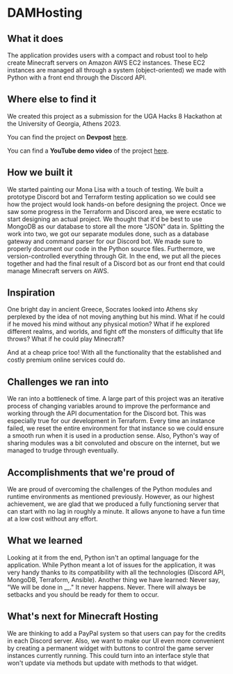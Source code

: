 # DAMHosting
## What it does
The application provides users with a compact and robust tool to help create Minecraft servers on Amazon AWS EC2 instances. These EC2 instances are managed all through a system (object-oriented) we made with Python with a front end through the Discord API. 

## Where else to find it
We created this project as a submission for the UGA Hacks 8 Hackathon at the University of Georgia, Athens 2023.

You can find the project on **Devpost** [here](https://devpost.com/software/minecraft-hosting).

You can find a **YouTube demo video** of the project [here](https://youtu.be/fzEPA4nNqZY).

## How we built it
We started painting our Mona Lisa with a touch of testing. We built a prototype Discord bot and Terraform testing application so we could see how the project would look hands-on before designing the project. Once we saw some progress in the Terraform and Discord area, we were ecstatic to start designing an actual project. We thought that it'd be best to use MongoDB as our database to store all the more "JSON" data in. Splitting the work into two, we got our separate modules done, such as a database gateway and command parser for our Discord bot. We made sure to properly document our code in the Python source files. Furthermore, we version-controlled everything through Git. In the end, we put all the pieces together and had the final result of a Discord bot as our front end that could manage Minecraft servers on AWS.

## Inspiration
One bright day in ancient Greece, Socrates looked into Athens sky perplexed by the idea of not moving anything but his mind. What if he could if he moved his mind without any physical motion? What if he explored different realms, and worlds, and fight off the monsters of difficulty that life throws? What if he could play Minecraft? 

And at a cheap price too! With all the functionality that the established and costly premium online services could do. 


## Challenges we ran into
We ran into a bottleneck of time. A large part of this project was an iterative process of changing variables around to improve the performance and working through the API documentation for the Discord bot. This was especially true for our development in Terraform. Every time an instance failed, we reset the entire environment for that instance so we could ensure a smooth run when it is used in a production sense. Also, Python's way of sharing modules was a bit convoluted and obscure on the internet, but we managed to trudge through eventually.

## Accomplishments that we're proud of
We are proud of overcoming the challenges of the Python modules and runtime environments as mentioned previously. However, as our highest achievement, we are glad that we produced a fully functioning server that can start with no lag in roughly a minute. It allows anyone to have a fun time at a low cost without any effort. 

## What we learned
Looking at it from the end, Python isn't an optimal language for the application. While Python meant a lot of issues for the application, it was very handy thanks to its compatibility with all the technologies (Discord API, MongoDB, Terraform, Ansible).
Another thing we have learned: Never say, "We will be done in __." It never happens. Never. There will always be setbacks and you should be ready for them to occur. 

## What's next for Minecraft Hosting
We are thinking to add a PayPal system so that users can pay for the credits in each Discord server. Also, we want to make our UI even more convenient by creating a permanent widget with buttons to control the game server instances currently running. This could turn into an interface style that won't update via methods but update with methods to that widget.